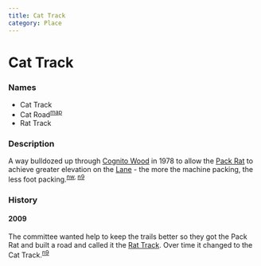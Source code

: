 ```yaml
---
title: Cat Track
category: Place
---
```

# Cat Track
### Names

- Cat Track
- Cat Road<sup>[map][]</sup>
- Rat Track

### Description

A way bulldozed up through [Cognito Wood](/Run/Cognito-Wood) in 1978 to allow the [Pack Rat](Pack-Rat) to achieve greater elevation on the [Lane](/Run/Lane) - the more the machine packing, the less foot packing.<sup>[nw][], [n9][]</sup>

### History

#### 2009

The committee wanted help to keep the trails better so they got the Pack Rat and built a road and called it the [Rat Track](Rat-Track). Over time it changed to the Cat Track.<sup>[n9][]</sup>

[nw]: Names-Walt "Meany Names by Walter Little, 1984"
[n9]: Names-2009 "Meany Names, by Brian Thompson & Emilio Marasco"
[map]: Meany-Map